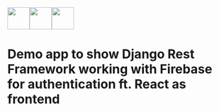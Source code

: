 <div style="display:flex; align-items:center">
<img src="https://static.djangoproject.com/img/logos/django-logo-negative.png" style="height:50px">
<img src="https://firebase.google.com/downloads/brand-guidelines/PNG/logo-built_white.png" style="height:50px">
<img src="https://cdn4.iconfinder.com/data/icons/logos-3/600/React.js_logo-512.png" style="height:50px">
</div>

# Demo app to show Django Rest Framework working with Firebase for authentication ft. React as frontend

